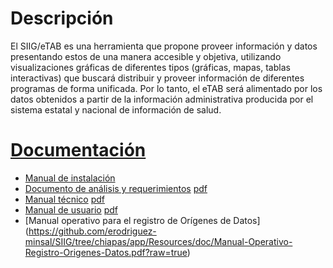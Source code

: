 # Descripción
El SIIG/eTAB es una herramienta que propone proveer información y datos presentando 
estos de una manera accesible y objetiva, utilizando 
visualizaciones gráficas de diferentes tipos (gráficas, mapas, tablas interactivas) 
que buscará distribuir y proveer información de diferentes programas de forma 
unificada. Por lo tanto, el eTAB será alimentado por los datos obtenidos a 
partir de la información administrativa producida por el sistema estatal y 
nacional de información de salud.


# [Documentación](https://github.com/rigosv/SIIG/tree/master/app/Resources/doc)
* [Manual de instalación](https://github.com/rigosv/SIIG/blob/master/app/Resources/doc/manual-tecnico/Contents/instalacion.md)
* [Documento de análisis y requerimientos](https://github.com/rigosv/SIIG/tree/master/app/Resources/doc/analisis-y-requerimientos/Contents) [pdf](https://github.com/rigosv/SIIG/blob/master/app/Resources/doc/analisis-y-requerimientos/Output/print/book.pdf?raw=true)
* [Manual técnico](https://github.com/rigosv/SIIG/tree/master/app/Resources/doc/manual-tecnico/Contents) [pdf](https://github.com/rigosv/SIIG/blob/master/app/Resources/doc/manual-tecnico/Output/print/book.pdf?raw=true)
* [Manual de usuario](https://github.com/rigosv/SIIG/tree/master/app/Resources/doc/manual-de-usuario/Contents) [pdf](https://github.com/rigosv/SIIG/blob/master/app/Resources/doc/manual-de-usuario/Output/print/book.pdf?raw=true)
* [Manual operativo para el registro de Orígenes de Datos] (https://github.com/erodriguez-minsal/SIIG/tree/chiapas/app/Resources/doc/Manual-Operativo-Registro-Origenes-Datos.pdf?raw=true)